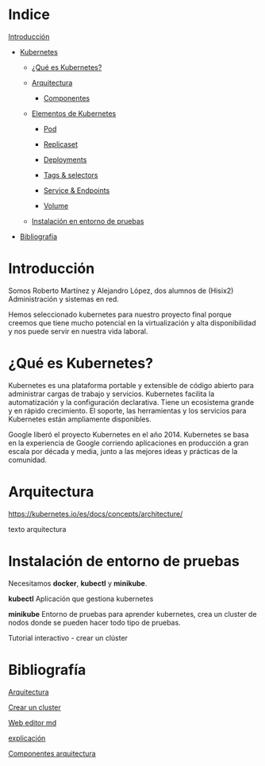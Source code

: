 # Indice 

 [Introducción](#Introducción)

- [Kubernetes](#kubernetes)
	
	- [ ¿Qué es Kubernetes?](#Que)

	- [Arquitectura](#Arquitectura)
		
		- [Componentes](#Componentes)

	- [Elementos de Kubernetes](#elementos)

		- [Pod](#Pod)

		- [Replicaset](#replicaset)

		- [Deployments](#Deployments)

		- [Tags & selectors](#Tags)

		- [Service & Endpoints](#Service)

		- [Volume](#Volume)
 

	- [Instalación en entorno de pruebas](#Instalación)

- [Bibliografía](#Bibliografía) 


# Introducción<a name="Introducción"></a>

Somos Roberto Martínez y Alejandro López, dos alumnos de (Hisix2) Administración y sistemas en red.

Hemos seleccionado kubernetes para nuestro proyecto final porque creemos que tiene mucho potencial en la virtualización y alta disponibilidad y nos puede servir en nuestra vida laboral.


# ¿Qué es Kubernetes?<a name="Que"></a>

Kubernetes es una plataforma portable y extensible de código abierto para administrar cargas de trabajo y servicios.
Kubernetes facilita la automatización y la configuración declarativa. Tiene un ecosistema grande y en rápido crecimiento. El soporte, las herramientas y los servicios para Kubernetes están ampliamente disponibles.

Google liberó el proyecto Kubernetes en el año 2014. Kubernetes se basa en la experiencia de Google corriendo aplicaciones en producción a gran escala por década y media, junto a las mejores ideas y prácticas de la comunidad.




# Arquitectura<a name="Arquitectura"></a>

https://kubernetes.io/es/docs/concepts/architecture/

texto arquitectura 


# Instalación de entorno de pruebas<a name="Instalación"></a>
Necesitamos **docker**, **kubectl** y **minikube**.

**kubectl** Aplicación que gestiona kubernetes

**minikube** Entorno de pruebas para aprender kubernetes, crea un cluster de nodos donde se pueden hacer todo tipo de pruebas.


Tutorial interactivo - crear un clúster



# Bibliografía<a name="Bibliografía"></a>

[Arquitectura](https://kubernetes.io/es/docs/concepts/architecture/)

[Crear un cluster](https://kubernetes.io/es/docs/tutorials/kubernetes-basics/create-cluster/)

[Web editor md](https://stackedit.io/app#)

[explicación](https://www.itshellws.org/kubernetes/)

[Componentes arquitectura](https://aprenderdevops.com/arquitectura-de-kubernetes/)
